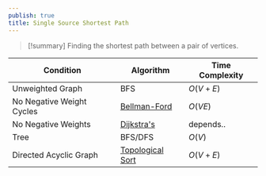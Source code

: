 ```yaml
---
publish: true
title: Single Source Shortest Path
---
```

> [!summary] Finding the shortest path between a pair of vertices.

| Condition                 | Algorithm                                               | Time Complexity |
| ------------------------- | ------------------------------------------------------- | --------------- |
| Unweighted Graph          | BFS                                                     | $O(V + E)$      |
| No Negative Weight Cycles | [Bellman-Ford](../Algorithms/Bellman-Ford.md)           | $O(VE)$         |
| No Negative Weights       | [Dijkstra's](../Algorithms/Dijkstra's.md)               | depends..       |
| Tree                      | BFS/DFS                                                 | $O(V)$          |
| Directed Acyclic Graph    | [Topological Sort](../Algorithms/Topological%20Sort.md) | $O(V + E)$      |
